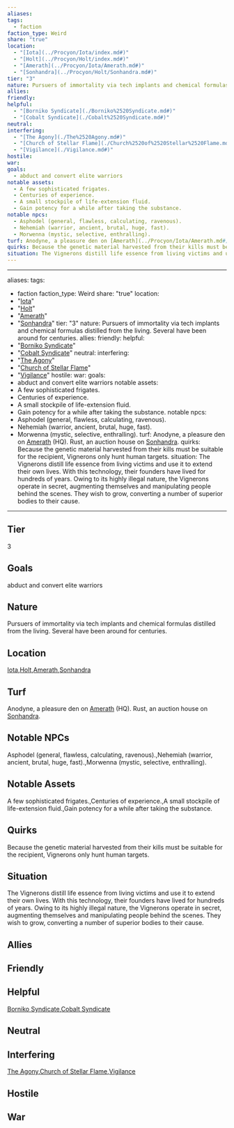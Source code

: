 ```yaml
---
aliases: 
tags:
  - faction
faction_type: Weird
share: "true"
location:
  - "[Iota](../Procyon/Iota/index.md#)"
  - "[Holt](../Procyon/Holt/index.md#)"
  - "[Amerath](../Procyon/Iota/Amerath.md#)"
  - "[Sonhandra](../Procyon/Holt/Sonhandra.md#)"
tier: "3"
nature: Pursuers of immortality via tech implants and chemical formulas distilled from the living. Several have been around for centuries.
allies: 
friendly: 
helpful:
  - "[Borniko Syndicate](./Borniko%2520Syndicate.md#)"
  - "[Cobalt Syndicate](./Cobalt%2520Syndicate.md#)"
neutral: 
interfering:
  - "[The Agony](./The%2520Agony.md#)"
  - "[Church of Stellar Flame](./Church%2520of%2520Stellar%2520Flame.md#)"
  - "[Vigilance](./Vigilance.md#)"
hostile: 
war: 
goals:
  - abduct and convert elite warriors
notable assets:
  - A few sophisticated frigates.
  - Centuries of experience.
  - A small stockpile of life-extension fluid.
  - Gain potency for a while after taking the substance.
notable npcs:
  - Asphodel (general, flawless, calculating, ravenous).
  - Nehemiah (warrior, ancient, brutal, huge, fast).
  - Morwenna (mystic, selective, enthralling).
turf: Anodyne, a pleasure den on [Amerath](../Procyon/Iota/Amerath.md#) (HQ). Rust, an auction house on [Sonhandra](../Procyon/Holt/Sonhandra.md#).
quirks: Because the genetic material harvested from their kills must be suitable for the recipient, Vignerons only hunt human targets.
situation: The Vignerons distill life essence from living victims and use it to extend their own lives. With this technology, their founders have lived for hundreds of years. Owing to its highly illegal nature, the Vignerons operate in secret, augmenting themselves and manipulating people behind the scenes. They wish to grow, converting a number of superior bodies to their cause.
---
```

---
aliases: 
tags:
  - faction
faction_type: Weird
share: "true"
location:
  - "[Iota](../Procyon/Iota/index.md#)"
  - "[Holt](../Procyon/Holt/index.md#)"
  - "[Amerath](../Procyon/Iota/Amerath.md#)"
  - "[Sonhandra](../Procyon/Holt/Sonhandra.md#)"
tier: "3"
nature: Pursuers of immortality via tech implants and chemical formulas distilled from the living. Several have been around for centuries.
allies:
friendly:
helpful:
- "[Borniko Syndicate](./Borniko%2520Syndicate.md#)"
- "[Cobalt Syndicate](./Cobalt%2520Syndicate.md#)"
neutral:
interfering:
- "[The Agony](./The%2520Agony.md#)"
- "[Church of Stellar Flame](./Church%2520of%2520Stellar%2520Flame.md#)"
- "[Vigilance](./Vigilance.md#)"
hostile:
war:
goals: 
- abduct and convert elite warriors
notable assets: 
- A few sophisticated frigates.
- Centuries of experience.
- A small stockpile of life-extension fluid.
- Gain potency for a while after taking the substance.
notable npcs: 
- Asphodel (general, flawless, calculating, ravenous).
- Nehemiah (warrior, ancient, brutal, huge, fast).
- Morwenna (mystic, selective, enthralling).
turf: Anodyne, a pleasure den on [Amerath](../Procyon/Iota/Amerath.md#) (HQ). Rust, an auction house on [Sonhandra](../Procyon/Holt/Sonhandra.md#).
quirks: Because the genetic material harvested from their kills must be suitable for the recipient, Vignerons only hunt human targets.
situation: The Vignerons distill life essence from living victims and use it to extend their own lives. With this technology, their founders have lived for hundreds of years. Owing to its highly illegal nature, the Vignerons operate in secret, augmenting themselves and manipulating people behind the scenes. They wish to grow, converting a number of superior bodies to their cause.
---
## Tier

3

## Goals

abduct and convert elite warriors

## Nature

Pursuers of immortality via tech implants and chemical formulas distilled from the living. Several have been around for centuries.

## Location

[Iota](../Procyon/Iota/index.md.md#.md#),[Holt](../Procyon/Holt/index.md.md#.md#),[Amerath](../Procyon/Iota/Amerath.md.md#.md#.md#.md#),[Sonhandra](../Procyon/Holt/Sonhandra.md.md#.md#.md#.md#)

## Turf

Anodyne, a pleasure den on [Amerath](Procyon/Iota/Amerath.md) (HQ). Rust, an auction house on [Sonhandra](Procyon/Holt/Sonhandra.md).

## Notable NPCs

Asphodel (general, flawless, calculating, ravenous).,Nehemiah (warrior, ancient, brutal, huge, fast).,Morwenna (mystic, selective, enthralling).

## Notable Assets

A few sophisticated frigates.,Centuries of experience.,A small stockpile of life-extension fluid.,Gain potency for a while after taking the substance.

## Quirks

Because the genetic material harvested from their kills must be suitable for the recipient, Vignerons only hunt human targets.

## Situation

The Vignerons distill life essence from living victims and use it to extend their own lives. With this technology, their founders have lived for hundreds of years. Owing to its highly illegal nature, the Vignerons operate in secret, augmenting themselves and manipulating people behind the scenes. They wish to grow, converting a number of superior bodies to their cause.

## Allies



## Friendly 



## Helpful 

[Borniko Syndicate](./Borniko%2520Syndicate.md.md#.md#),[Cobalt Syndicate](./Cobalt%2520Syndicate.md.md#.md#)

## Neutral 



## Interfering

[The Agony](./The%2520Agony.md.md#.md#),[Church of Stellar Flame](./Church%2520of%2520Stellar%2520Flame.md.md#.md#),[Vigilance](./Vigilance.md.md#.md#)

## Hostile



## War



